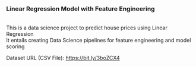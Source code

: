 <h3> Linear Regression Model with Feature Engineering</h3>
<br>
This is a data science project to predict house prices using Linear Regression
<br>
It entails creating Data Science pipelines for feature engineering and model scoring

Dataset URL (CSV File): https://bit.ly/3boZCX4